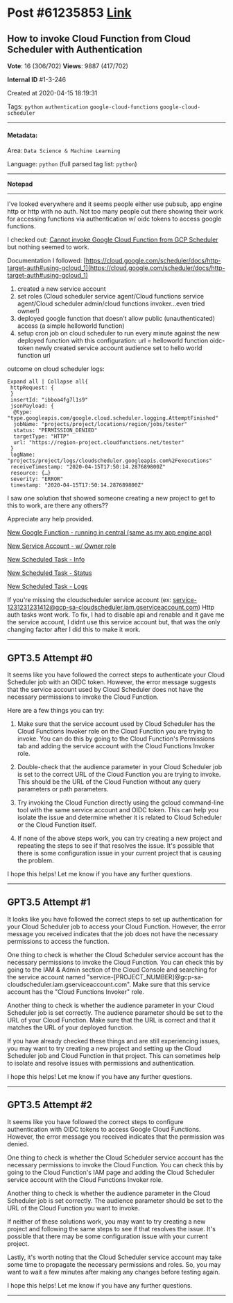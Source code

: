 
# Post \#61235853 [Link](https://stackoverflow.com/questions/61235853/)

## How to invoke Cloud Function from Cloud Scheduler with Authentication

**Vote**: 16 (306/702) **Views**: 9887 (417/702) 

**Internal ID** \#1-3-246

Created at 2020-04-15 18:19:31

Tags: `python` `authentication` `google-cloud-functions` `google-cloud-scheduler`

----------

#### Metadata:

Area: `Data Science & Machine Learning`

Language: `python` (full parsed tag list: `python`)

----------

**Notepad**


----------

I've looked everywhere and it seems people either use pubsub, app engine http or http with no auth. Not too many people out there showing their work for accessing functions via authentication w/ oidc tokens to access google functions. 

I checked out: [Cannot invoke Google Cloud Function from GCP Scheduler](https://stackoverflow.com/questions/60055422/cannot-invoke-google-cloud-function-from-gcp-scheduler) but nothing seemed to work.

Documentation I followed:
[https://cloud.google.com/scheduler/docs/http-target-auth#using-gcloud_1](https://cloud.google.com/scheduler/docs/http-target-auth#using-gcloud_1)


1. created a new service account
2. set roles (Cloud scheduler service agent/Cloud functions service agent/Cloud scheduler admin/cloud functions invoker...even tried owner!)
3. deployed google function that doesn't allow public (unauthenticated) access (a simple helloworld function)
4. setup cron job on cloud scheduler to run every minute against the new deployed function with this configuration: url = helloworld function oidc-token newly created service account audience set to hello world function url



outcome on cloud scheduler logs:

```
Expand all | Collapse all{
 httpRequest: {
 }
 insertId: "ibboa4fg7l1s9"  
 jsonPayload: {
  @type: "type.googleapis.com/google.cloud.scheduler.logging.AttemptFinished"   
  jobName: "projects/project/locations/region/jobs/tester"   
  status: "PERMISSION_DENIED"   
  targetType: "HTTP"   
  url: "https://region-project.cloudfunctions.net/tester"   
 }
 logName: "projects/project/logs/cloudscheduler.googleapis.com%2Fexecutions"  
 receiveTimestamp: "2020-04-15T17:50:14.287689800Z"  
 resource: {…}  
 severity: "ERROR"  
 timestamp: "2020-04-15T17:50:14.287689800Z"
```


I saw one solution that showed someone creating a new project to get to this to work, are there any others??

Appreciate any help provided.



[New Google Function - running in central (same as my app engine app)](https://i.stack.imgur.com/8ZRRI.png)

[New Service Account - w/ Owner role](https://i.stack.imgur.com/30vXE.png)

[New Scheduled Task - Info](https://i.stack.imgur.com/1Qtr3.png)

[New Scheduled Task - Status](https://i.stack.imgur.com/60cRd.png)

[New Scheduled Task - Logs](https://i.stack.imgur.com/2tXjp.png)



If you're missing the cloudscheduler service account (ex:
service-1231231231412@gcp-sa-cloudscheduler.iam.gserviceaccount.com)
Http auth tasks wont work.
To fix, I had to disable api and renable and it gave me the service account,
I didnt use this service account but, that was the only changing factor after I did this to make it work.


----------
        
## GPT3.5 Attempt \#0

It seems like you have followed the correct steps to authenticate your Cloud Scheduler job with an OIDC token. However, the error message suggests that the service account used by Cloud Scheduler does not have the necessary permissions to invoke the Cloud Function.

Here are a few things you can try:

1. Make sure that the service account used by Cloud Scheduler has the Cloud Functions Invoker role on the Cloud Function you are trying to invoke. You can do this by going to the Cloud Function's Permissions tab and adding the service account with the Cloud Functions Invoker role.

2. Double-check that the audience parameter in your Cloud Scheduler job is set to the correct URL of the Cloud Function you are trying to invoke. This should be the URL of the Cloud Function without any query parameters or path parameters.

3. Try invoking the Cloud Function directly using the gcloud command-line tool with the same service account and OIDC token. This can help you isolate the issue and determine whether it is related to Cloud Scheduler or the Cloud Function itself.

4. If none of the above steps work, you can try creating a new project and repeating the steps to see if that resolves the issue. It's possible that there is some configuration issue in your current project that is causing the problem.

I hope this helps! Let me know if you have any further questions.

--------

## GPT3.5 Attempt \#1

It looks like you have followed the correct steps to set up authentication for your Cloud Scheduler job to access your Cloud Function. However, the error message you received indicates that the job does not have the necessary permissions to access the function.

One thing to check is whether the Cloud Scheduler service account has the necessary permissions to invoke the Cloud Function. You can check this by going to the IAM & Admin section of the Cloud Console and searching for the service account named "service-[PROJECT_NUMBER]@gcp-sa-cloudscheduler.iam.gserviceaccount.com". Make sure that this service account has the "Cloud Functions Invoker" role.

Another thing to check is whether the audience parameter in your Cloud Scheduler job is set correctly. The audience parameter should be set to the URL of your Cloud Function. Make sure that the URL is correct and that it matches the URL of your deployed function.

If you have already checked these things and are still experiencing issues, you may want to try creating a new project and setting up the Cloud Scheduler job and Cloud Function in that project. This can sometimes help to isolate and resolve issues with permissions and authentication.

I hope this helps! Let me know if you have any further questions.

--------

## GPT3.5 Attempt \#2

It seems like you have followed the correct steps to configure authentication with OIDC tokens to access Google Cloud Functions. However, the error message you received indicates that the permission was denied. 

One thing to check is whether the Cloud Scheduler service account has the necessary permissions to invoke the Cloud Function. You can check this by going to the Cloud Function's IAM page and adding the Cloud Scheduler service account with the Cloud Functions Invoker role.

Another thing to check is whether the audience parameter in the Cloud Scheduler job is set correctly. The audience parameter should be set to the URL of the Cloud Function you want to invoke.

If neither of these solutions work, you may want to try creating a new project and following the same steps to see if that resolves the issue. It's possible that there may be some configuration issue with your current project.

Lastly, it's worth noting that the Cloud Scheduler service account may take some time to propagate the necessary permissions and roles. So, you may want to wait a few minutes after making any changes before testing again.

I hope this helps! Let me know if you have any further questions.

--------
